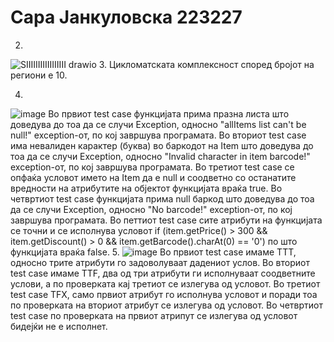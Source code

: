 # Сара Јанкуловска 223227
2.
 ![SIIIIIIIIIIIIIIIII drawio](https://github.com/jankulovska/SI_2024_lab2/assets/134975577/b7ff6b74-742d-43fe-9979-4b0e6f85648b)
3. Цикломатската комплексност според бројот на региони е 10.
   
4.
 ![image](https://github.com/jankulovska/SI_2024_lab2/assets/134975577/5f078772-058a-4fae-aafd-8885ee42327b)
  Во првиот test case функцијата прима празна листа што доведува до тоа да се случи Exception, односно "allItems list can't be null!" exception-от, по кој завршува програмата.
  Во вториот test case има невалиден карактер (буква) во баркодот на Item што доведува до тоа да се случи Exception, односно "Invalid character in item barcode!" exception-от, по кој завршува програмата.
  Во третиот test case се опфаќа условот името на Item да е null и соодветно со останатите вредности на атрибутите на објектот функцијата враќа true.
  Во четвртиот test case функцијата прима null баркод што доведува до тоа да се случи Exception, односно "No barcode!" exception-от, по кој завршува програмата.
  Во петтиот test case сите атрибути на функцијата се точни и се исполнува условот
if (item.getPrice() > 300 && item.getDiscount() > 0 && item.getBarcode().charAt(0) == '0') по што функцијата враќа false.
5.
![image](https://github.com/jankulovska/SI_2024_lab2/assets/134975577/b85d4b47-aa74-4189-84c9-ebf48da1fe6b)
  Во првиот test case имаме ТТТ, односно трите атрибути го задоволуваат дадениот услов.
  Во вториот test case имаме ТТF, два од три атрибути ги исполнуваат соодветните услови, а по проверката кај третиот се излегува од условот.
  Во третиот test case TFX, само првиот атрибут го исполнува условот и поради тоа по проверката на вториот атрибут се излегува од условот.
  Во четвртиот test case по проверката на првиот атрипут се излегува од условот бидејќи не е исполнет.

